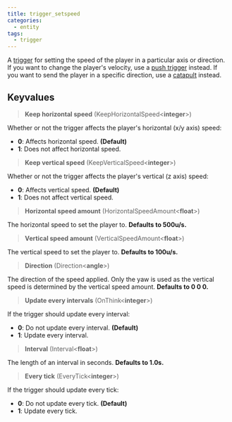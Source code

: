 ```yaml
---
title: trigger_setspeed
categories:
  - entity
tags:
  - trigger
---
```


A [trigger](https://developer.valvesoftware.com/wiki/Triggers) for setting the speed of the player in a particular axis or direction.
If you want to change the player's velocity, use a [push trigger](/entity/trigger_momentum_push/) instead.
If you want to send the player in a specific direction, use a [catapult](/entity/trigger_catapult/) instead.

## Keyvalues

> **Keep horizontal speed** (KeepHorizontalSpeed&lt;**integer**&gt;)

Whether or not the trigger affects the player's horizontal (x/y axis) speed:

- **0**: Affects horizontal speed. **(Default)**
- **1**: Does not affect horizontal speed.

> **Keep vertical speed** (KeepVerticalSpeed&lt;**integer**&gt;)

Whether or not the trigger affects the player's vertical (z axis) speed:

- **0**: Affects vertical speed. **(Default)**
- **1**: Does not affect vertical speed.

> **Horizontal speed amount** (HorizontalSpeedAmount&lt;**float**&gt;)

The horizontal speed to set the player to. **Defaults to 500u/s.**

> **Vertical speed amount** (VerticalSpeedAmount&lt;**float**&gt;)

The vertical speed to set the player to. **Defaults to 100u/s.**

> **Direction** (Direction&lt;**angle**&gt;)

The direction of the speed applied. Only the yaw is used as the vertical speed is determined by the vertical speed amount. **Defaults to 0 0 0.**

> **Update every intervals** (OnThink&lt;**integer**&gt;)

If the trigger should update every interval:

- **0**: Do not update every interval. **(Default)**
- **1**: Update every interval.

> **Interval** (Interval&lt;**float**&gt;)

The length of an interval in seconds. **Defaults to 1.0s.**

> **Every tick** (EveryTick&lt;**integer**&gt;)

If the trigger should update every tick:

- **0**: Do not update every tick. **(Default)**
- **1**: Update every tick.
